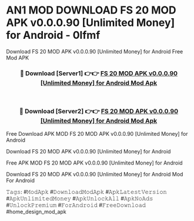 # AN1 MOD DOWNLOAD FS 20 MOD APK v0.0.0.90 [Unlimited Money] for Android - 0lfmf
Download FS 20 MOD APK v0.0.0.90 [Unlimited Money] for Android Free Mod APK

<div align="center">
<h3>🔴 Download [Server1] 👉👉 <a href="https://apk-comot.site?title=FS_20_MOD_APK_v0.0.0.90_[Unlimited_Money]_for_Android">FS 20 MOD APK v0.0.0.90 [Unlimited Money] for Android Mod Apk</a></h3><br>

<h3>🔴 Download [Server2] 👉👉 <a href="https://apk-comot.site?title=FS_20_MOD_APK_v0.0.0.90_[Unlimited_Money]_for_Android">FS 20 MOD APK v0.0.0.90 [Unlimited Money] for Android Mod Apk</a></h3>
</div>


Free Download APK MOD FS 20 MOD APK v0.0.0.90 [Unlimited Money] for Android

Download FS 20 MOD APK v0.0.0.90 [Unlimited Money] for Android 

Free APK MOD FS 20 MOD APK v0.0.0.90 [Unlimited Money] for Android 

Download FS 20 MOD APK v0.0.0.90 [Unlimited Money] for Android Mod For Android

𝚃𝚊𝚐𝚜: #𝙼𝚘𝚍𝙰𝚙𝚔 #𝙳𝚘𝚠𝚗𝚕𝚘𝚊𝚍𝙼𝚘𝚍𝙰𝚙𝚔 #𝙰𝚙𝚔𝙻𝚊𝚝𝚎𝚜𝚝𝚅𝚎𝚛𝚜𝚒𝚘𝚗 #𝙰𝚙𝚔𝚄𝚗𝚕𝚒𝚖𝚒𝚝𝚎𝚍𝙼𝚘𝚗𝚎𝚢 #𝙰𝚙𝚔𝚄𝚗𝚕𝚘𝚌𝚔𝙰𝚕𝚕 #𝙰𝚙𝚔𝙽𝚘𝙰𝚍𝚜 #𝚄𝚗𝚕𝚘𝚌𝚔𝙿𝚛𝚎𝚖𝚒𝚞𝚖 #𝙵𝚘𝚛𝙰𝚗𝚍𝚛𝚘𝚒𝚍 #𝙵𝚛𝚎𝚎𝙳𝚘𝚠𝚗𝚕𝚘𝚊𝚍 #home_design_mod_apk